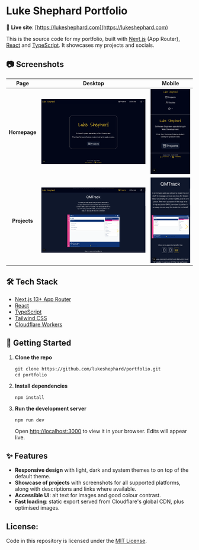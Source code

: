 # Luke Shephard Portfolio

🔗 **Live site**: [https://lukeshephard.com](https://lukeshephard.com)

This is the source code for my portfolio, built with [Next.js](https://nextjs.org/) (App Router), [React](https://react.dev/) and [TypeScript](https://www.typescriptlang.org/).
It showcases my projects and socials.

## 📷 Screenshots
|  Page         |    Desktop                                                         |                        Mobile                                    |
| :-----------: | :----------------------------------------------------------------: | :--------------------------------------------------------------: |
|  **Homepage** | <img src="./public/images/projects/portfolio/homepage/laptop.png" width="1000"/>|<img src="./public/images/projects/portfolio/homepage/phone.png" width="300"/>|
|  **Projects** | <img src="./public/images/projects/portfolio/projects/laptop.png" width="1000"/>|<img src="./public/images/projects/portfolio/projects/phone.png" width="300"/>|

## 🛠️ Tech Stack

- [Next.js 13+ App Router](https://nextjs.org/docs/app)
- [React](https://react.dev/)
- [TypeScript](https://www.typescriptlang.org/)
- [Tailwind CSS](https://tailwindcss.com/)
- [Cloudflare Workers](https://developers.cloudflare.com/workers/)

## 🚀 Getting Started

1. **Clone the repo**

    ```
    git clone https://github.com/lukeshephard/portfolio.git
    cd portfolio
    ```

2. **Install dependencies**

    ```
    npm install
    ```

3. **Run the development server**

    ```
    npm run dev
    ```

    Open [http://localhost:3000](http://localhost:3000) to view it in your browser. Edits will appear live.

## ✨ Features

- **Responsive design** with light, dark and system themes to on top of the default theme.
- **Showcase of projects** with screenshots for all supported platforms, along with descriptions and links where available.
- **Accessible UI**: alt text for images and good colour contrast.
- **Fast loading**: static export served from Cloudflare's global CDN, plus optimised images.

## License: 
Code in this repository is licensed under the [MIT License](LICENSE).